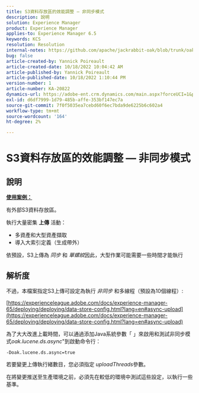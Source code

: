```yaml
---
title: S3資料存放區的效能調整 — 非同步模式
description: 說明
solution: Experience Manager
product: Experience Manager
applies-to: Experience Manager 6.5
keywords: KCS
resolution: Resolution
internal-notes: https://github.com/apache/jackrabbit-oak/blob/trunk/oak-blob-plugins/src/main/java/org/apache/jackrabbit/oak/plugins/blob/AbstractSharedCachingDataStore.java#L250
bug: false
article-created-by: Yannick Poireault
article-created-date: 10/18/2022 10:04:42 AM
article-published-by: Yannick Poireault
article-published-date: 10/18/2022 1:10:44 PM
version-number: 1
article-number: KA-20822
dynamics-url: https://adobe-ent.crm.dynamics.com/main.aspx?forceUCI=1&pagetype=entityrecord&etn=knowledgearticle&id=9de13f48-cc4e-ed11-bba1-000d3a31576b
exl-id: d6df7999-1d79-485b-affe-353bf147ec7a
source-git-commit: 7f0f5035ea7cebd60f6ec7bda9de6225b6c602a4
workflow-type: tm+mt
source-wordcount: '164'
ht-degree: 2%

---
```


# S3資料存放區的效能調整 — 非同步模式

## 說明


<u><b>使用案例：</b></u>

有外部S3資料存放區。

執行大量密集 <b>上傳</b> 活動：

- 多資產和大型資產擷取
- 導入大索引定義（生成帶外）




依預設，S3上傳為 *同步* 和 *單螺紋*&#x200B;因此，大型作業可能需要一些時間才能執行


## 解析度


不過，本檔案指定S3上傳可設定為執行 *非同步* 和多線程（預設為10個線程）:

[https://experienceleague.adobe.com/docs/experience-manager-65/deploying/deploying/data-store-config.html?lang=en#async-upload](https://experienceleague.adobe.com/docs/experience-manager-65/deploying/deploying/data-store-config.html?lang=en#async-upload)



為了大大改進上載時間，可以通過添加Java系統參數「 」來啟用和測試非同步模式&#x200B;*oak.lucene.ds.async*&quot;到啟動命令行：


```
-Doak.lucene.ds.async=true
```


若要變更上傳執行緒數目，您必須指定 *uploadThreads*&#x200B;參數。



在將變更推送至生產環境之前，必須先在較低的環境中測試這些設定，以執行一些基準。
